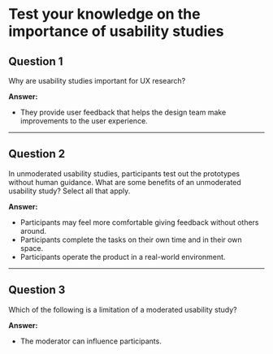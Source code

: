 # Test your knowledge on the importance of usability studies

## Question 1
Why are usability studies important for UX research?

**Answer:**  
- They provide user feedback that helps the design team make improvements to the user experience.

---

## Question 2
In unmoderated usability studies, participants test out the prototypes without human guidance. What are some benefits of an unmoderated usability study? Select all that apply.

**Answer:**  
- Participants may feel more comfortable giving feedback without others around.  
- Participants complete the tasks on their own time and in their own space.  
- Participants operate the product in a real-world environment.

---

## Question 3
Which of the following is a limitation of a moderated usability study?

**Answer:**  
- The moderator can influence participants.
